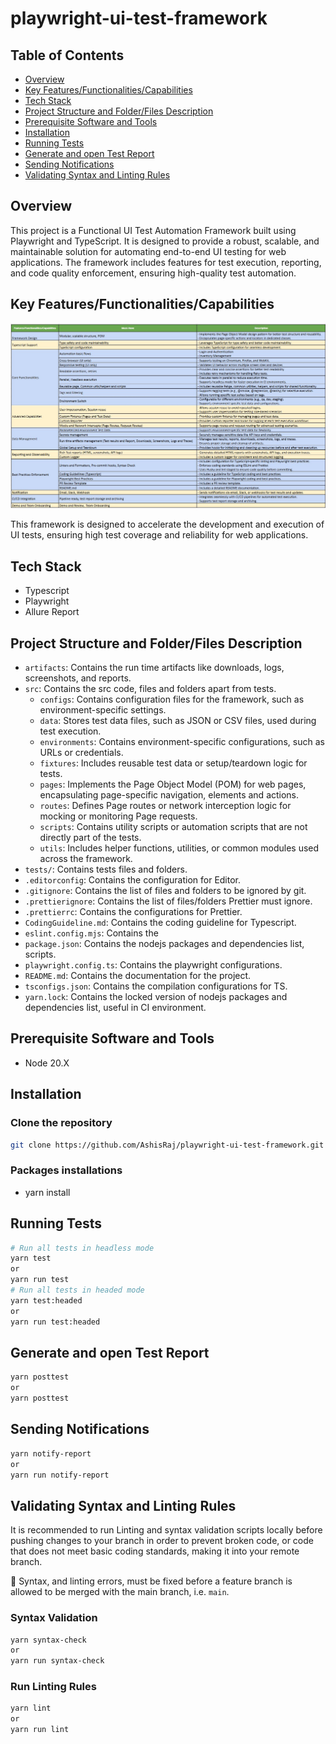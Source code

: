 # playwright-ui-test-framework

## Table of Contents

- [Overview](#overview)
- [Key Features/Functionalities/Capabilities](#key-featuresfunctionalitiescapabilities)
- [Tech Stack](#tech-stack)
- [Project Structure and Folder/Files Description](#project-structure-and-folderfiles-description)
- [Prerequisite Software and Tools](#prerequisite-software-and-tools)
- [Installation](#installation)
- [Running Tests](#running-tests)
- [Generate and open Test Report](#generate-and-open-test-report)
- [Sending Notifications](#sending-notifications)
- [Validating Syntax and Linting Rules](#validating-syntax-and-linting-rules)

## Overview

This project is a Functional UI Test Automation Framework built using Playwright and TypeScript. It is designed to provide a robust, scalable, and maintainable solution for automating end-to-end UI testing for web applications. The framework includes features for test execution, reporting, and code quality enforcement, ensuring high-quality test automation.

## Key Features/Functionalities/Capabilities

![image](./framework_features.jpg)

This framework is designed to accelerate the development and execution of UI tests, ensuring high test coverage and reliability for web applications.

## Tech Stack

- Typescript
- Playwright
- Allure Report

## Project Structure and Folder/Files Description

- `artifacts`: Contains the run time artifacts like downloads, logs, screenshots, and reports.
- `src`: Contains the src code, files and folders apart from tests.
  - `configs`: Contains configuration files for the framework, such as environment-specific settings.
  - `data`: Stores test data files, such as JSON or CSV files, used during test execution.
  - `environments`: Contains environment-specific configurations, such as URLs or credentials.
  - `fixtures`: Includes reusable test data or setup/teardown logic for tests.
  - `pages`: Implements the Page Object Model (POM) for web pages, encapsulating page-specific navigation, elements and actions.
  - `routes`: Defines Page routes or network interception logic for mocking or monitoring Page requests.
  - `scripts`: Contains utility scripts or automation scripts that are not directly part of the tests.
  - `utils`: Includes helper functions, utilities, or common modules used across the framework.
- `tests/`: Contains tests files and folders.
- `.editorconfig`: Contains the configuration for Editor.
- `.gitignore`: Contains the list of files and folders to be ignored by git.
- `.prettierignore`: Contains the list of files/folders Prettier must ignore.
- `.prettierrc`: Contains the configurations for Prettier.
- `CodingGuideline.md`: Contains the coding guideline for Typescript.
- `eslint.config.mjs`: Contains the
- `package.json`: Contains the nodejs packages and dependencies list, scripts.
- `playwright.config.ts`: Contains the playwright configurations.
- `README.md`: Contains the documentation for the project.
- `tsconfigs.json`: Contains the compilation configurations for TS.
- `yarn.lock`: Contains the locked version of nodejs packages and dependencies list, useful in CI environment.

## Prerequisite Software and Tools

- Node 20.X

## Installation

### Clone the repository

```sh
git clone https://github.com/AshisRaj/playwright-ui-test-framework.git
```

### Packages installations

- yarn install

## Running Tests

```sh
# Run all tests in headless mode
yarn test
or
yarn run test
# Run all tests in headed mode
yarn test:headed
or
yarn run test:headed
```

## Generate and open Test Report

```sh
yarn posttest
or
yarn posttest
```

## Sending Notifications

```sh
yarn notify-report
or
yarn run notify-report
```

## Validating Syntax and Linting Rules

It is recommended to run Linting and syntax validation scripts locally before pushing changes to your branch in order to prevent broken code, or code that does not meet basic coding standards, making it into your remote branch.

📝 Syntax, and linting errors, must be fixed before a feature branch is allowed to be merged with the main branch, i.e. `main`.

### Syntax Validation

```sh
yarn syntax-check
or
yarn run syntax-check
```

### Run Linting Rules

```sh
yarn lint
or
yarn run lint
```
